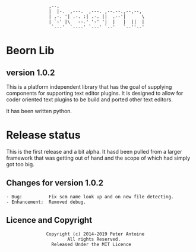 
                    ,--.
                    |  |-.  ,---.  ,---. ,--.--.,--,--,
                    | .-. '| .-. :| .-. ||  .--'|      \
                    | `-' |\   --.' '-' '|  |   |  ||  |
                     `---'  `----' `---' `--'   `--''--'

# Beorn Lib #
## version 1.0.2 ##

This is a platform independent library that has the goal of supplying components for supporting
text editor plugins. It is designed to allow for coder oriented text plugins to be build and
ported other text editors.

It has been written python.

# Release status #
This is the first release and a bit alpha. It hasd been pulled from a larger framework that was
getting out of hand and the scope of which had simply got too big.

## Changes for version 1.0.2 ##
	- Bug: 			Fix scm name look up and on new file detecting.
	- Enhancement: 	Removed debug.

## Licence and Copyright ##
                   Copyright (c) 2014-2019 Peter Antoine
                           All rights Reserved.
                     Released Under the MIT Licence

